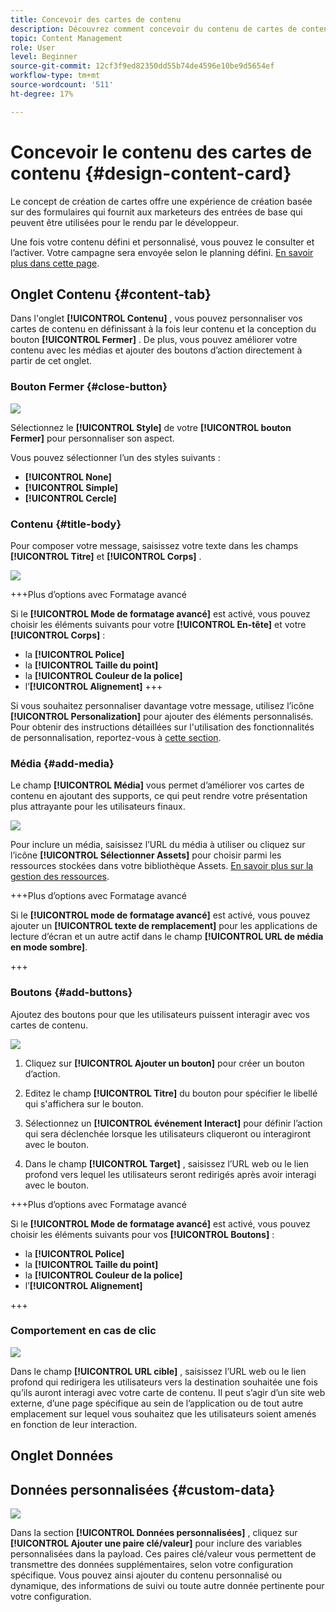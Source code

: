 ```yaml
---
title: Concevoir des cartes de contenu
description: Découvrez comment concevoir du contenu de cartes de contenu
topic: Content Management
role: User
level: Beginner
source-git-commit: 12cf3f9ed82350dd55b74de4596e10be9d5654ef
workflow-type: tm+mt
source-wordcount: '511'
ht-degree: 17%

---
```


# Concevoir le contenu des cartes de contenu {#design-content-card}

Le concept de création de cartes offre une expérience de création basée sur des formulaires qui fournit aux marketeurs des entrées de base qui peuvent être utilisées pour le rendu par le développeur.

Une fois votre contenu défini et personnalisé, vous pouvez le consulter et l’activer. Votre campagne sera envoyée selon le planning défini. [En savoir plus dans cette page](../campaigns/review-activate-campaign.md).

## Onglet Contenu {#content-tab}

Dans l&#39;onglet **[!UICONTROL Contenu]** , vous pouvez personnaliser vos cartes de contenu en définissant à la fois leur contenu et la conception du bouton **[!UICONTROL Fermer]** . De plus, vous pouvez améliorer votre contenu avec les médias et ajouter des boutons d’action directement à partir de cet onglet.

### Bouton Fermer {#close-button}

![](assets/content-card-design-1.png)

Sélectionnez le **[!UICONTROL Style]** de votre **[!UICONTROL bouton Fermer]** pour personnaliser son aspect.

Vous pouvez sélectionner l’un des styles suivants :

* **[!UICONTROL None]**
* **[!UICONTROL Simple]**
* **[!UICONTROL Cercle]**

### Contenu {#title-body}

Pour composer votre message, saisissez votre texte dans les champs **[!UICONTROL Titre]** et **[!UICONTROL Corps]** .

![](assets/content-card-design-2.png)

+++Plus d’options avec Formatage avancé

Si le **[!UICONTROL Mode de formatage avancé]** est activé, vous pouvez choisir les éléments suivants pour votre **[!UICONTROL En-tête]** et votre **[!UICONTROL Corps]** :

* la **[!UICONTROL Police]**
* la **[!UICONTROL Taille du point]**
* la **[!UICONTROL Couleur de la police]**
* l’**[!UICONTROL Alignement]**
+++

Si vous souhaitez personnaliser davantage votre message, utilisez l’icône **[!UICONTROL Personalization]** pour ajouter des éléments personnalisés. Pour obtenir des instructions détaillées sur l&#39;utilisation des fonctionnalités de personnalisation, reportez-vous à [cette section](../personalization/personalize.md).

### Média {#add-media}

Le champ **[!UICONTROL Média]** vous permet d’améliorer vos cartes de contenu en ajoutant des supports, ce qui peut rendre votre présentation plus attrayante pour les utilisateurs finaux.

![](assets/content-card-design-3.png)

Pour inclure un média, saisissez l’URL du média à utiliser ou cliquez sur l’icône **[!UICONTROL Sélectionner Assets]** pour choisir parmi les ressources stockées dans votre bibliothèque Assets. [En savoir plus sur la gestion des ressources](../content-management/assets.md).

+++Plus d’options avec Formatage avancé

Si le **[!UICONTROL mode de formatage avancé]** est activé, vous pouvez ajouter un **[!UICONTROL texte de remplacement]** pour les applications de lecture d’écran et un autre actif dans le champ **[!UICONTROL URL de média en mode sombre]**.

+++

### Boutons {#add-buttons}

Ajoutez des boutons pour que les utilisateurs puissent interagir avec vos cartes de contenu.

![](assets/content-card-design-4.png)

1. Cliquez sur **[!UICONTROL Ajouter un bouton]** pour créer un bouton d’action.

1. Editez le champ **[!UICONTROL Titre]** du bouton pour spécifier le libellé qui s&#39;affichera sur le bouton.

1. Sélectionnez un **[!UICONTROL événement Interact]** pour définir l’action qui sera déclenchée lorsque les utilisateurs cliqueront ou interagiront avec le bouton.

1. Dans le champ **[!UICONTROL Target]** , saisissez l’URL web ou le lien profond vers lequel les utilisateurs seront redirigés après avoir interagi avec le bouton.

+++Plus d’options avec Formatage avancé

Si le **[!UICONTROL Mode de formatage avancé]** est activé, vous pouvez choisir les éléments suivants pour vos **[!UICONTROL Boutons]** :

* la **[!UICONTROL Police]**
* la **[!UICONTROL Taille du point]**
* la **[!UICONTROL Couleur de la police]**
* l’**[!UICONTROL Alignement]**

+++

### Comportement en cas de clic

![](assets/content-card-design-5.png)

Dans le champ **[!UICONTROL URL cible]** , saisissez l’URL web ou le lien profond qui redirigera les utilisateurs vers la destination souhaitée une fois qu’ils auront interagi avec votre carte de contenu. Il peut s’agir d’un site web externe, d’une page spécifique au sein de l’application ou de tout autre emplacement sur lequel vous souhaitez que les utilisateurs soient amenés en fonction de leur interaction.

## Onglet Données

## Données personnalisées {#custom-data}

![](assets/content-card-design-6.png)

Dans la section **[!UICONTROL Données personnalisées]** , cliquez sur **[!UICONTROL Ajouter une paire clé/valeur]** pour inclure des variables personnalisées dans la payload. Ces paires clé/valeur vous permettent de transmettre des données supplémentaires, selon votre configuration spécifique. Vous pouvez ainsi ajouter du contenu personnalisé ou dynamique, des informations de suivi ou toute autre donnée pertinente pour votre configuration.
